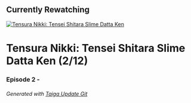 ﻿
## Currently Rewatching

[![Tensura Nikki: Tensei Shitara Slime Datta Ken](https://s4.anilist.co/file/anilistcdn/media/anime/cover/medium/bx116741-rfUHo8Vh4WYF.jpg)](https://anilist.co/anime/116741)

# Tensura Nikki: Tensei Shitara Slime Datta Ken (2/12)

### Episode 2 - 

###### *Generated with [Taiga Update Git](https://github.com/nike4613/taiga-update-git)*
